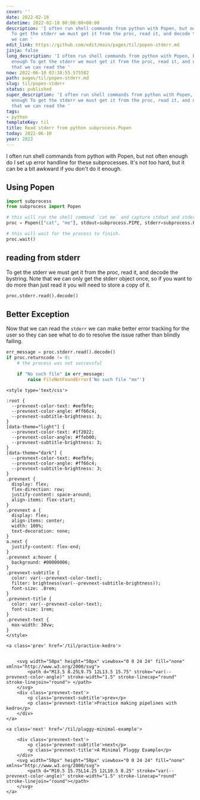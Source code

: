 ```yaml
---
cover: ''
date: 2022-02-10
datetime: 2022-02-10 00:00:00+00:00
description: 'I often run shell commands from python with Popen, but not often enough
  To get the stderr we must get it from the proc, read it, and decode the Now that
  we can '
edit_link: https://github.com/edit/main/pages/til/popen-stderr.md
jinja: false
long_description: 'I often run shell commands from python with Popen, but not often
  enough To get the stderr we must get it from the proc, read it, and decode the Now
  that we can read the '
now: 2022-06-10 02:38:55.575582
path: pages/til/popen-stderr.md
slug: til/popen-stderr
status: published
super_description: 'I often run shell commands from python with Popen, but not often
  enough To get the stderr we must get it from the proc, read it, and decode the Now
  that we can read the '
tags:
- python
templateKey: til
title: Read stderr from python subprocess.Popen
today: 2022-06-10
year: 2022
---
```


I often run shell commands from python with Popen, but not often enough
do I set up error handline for these subprocesses.  It's not too hard,
but it can be a bit awkward if you don't do it enough.

## Using Popen


``` python
import subprocess
from subprocess import Popen

# this will run the shell command `cat me` and capture stdout and stderr
proc = Popen(["cat", "me"], stdout=subprocess.PIPE, stderr=subprocess.PIPE)

# this will wait for the process to finish.
proc.wait()
```

## reading from stderr

To get the stderr we must get it from the proc, read it, and decode the
bystring.  Note that we can only get the stderr object once, so if you want to
do more than just read it you will need to store a copy of it.

``` python
proc.stderr.read().decode()
```

## Better Exception

Now that we can read the `stderr` we can make better error tracking for the
user so they can see what to do to resolve the issue rather than blindly
failing.

``` python
err_message = proc.stderr.read().decode()
if proc.returncode != 0:
    # the process was not successful

    if "No such file" in err_message:
        raise FileNotFoundError('No such file "me"')
```
<div class='prevnext'>

    <style type='text/css'>

    :root {
      --prevnext-color-text: #eefbfe;
      --prevnext-color-angle: #ff66c4;
      --prevnext-subtitle-brightness: 3;
    }
    [data-theme="light"] {
      --prevnext-color-text: #1f2022;
      --prevnext-color-angle: #ffeb00;
      --prevnext-subtitle-brightness: 3;
    }
    [data-theme="dark"] {
      --prevnext-color-text: #eefbfe;
      --prevnext-color-angle: #ff66c4;
      --prevnext-subtitle-brightness: 3;
    }
    .prevnext {
      display: flex;
      flex-direction: row;
      justify-content: space-around;
      align-items: flex-start;
    }
    .prevnext a {
      display: flex;
      align-items: center;
      width: 100%;
      text-decoration: none;
    }
    a.next {
      justify-content: flex-end;
    }
    .prevnext a:hover {
      background: #00000006;
    }
    .prevnext-subtitle {
      color: var(--prevnext-color-text);
      filter: brightness(var(--prevnext-subtitle-brightness));
      font-size: .8rem;
    }
    .prevnext-title {
      color: var(--prevnext-color-text);
      font-size: 1rem;
    }
    .prevnext-text {
      max-width: 30vw;
    }
    </style>
    
    <a class='prev' href='/til/practice-kedro'>
    

        <svg width="50px" height="50px" viewbox="0 0 24 24" fill="none" xmlns="http://www.w3.org/2000/svg">
            <path d="M13.5 8.25L9.75 12L13.5 15.75" stroke="var(--prevnext-color-angle)" stroke-width="1.5" stroke-linecap="round" stroke-linejoin="round"> </path>
        </svg>
        <div class='prevnext-text'>
            <p class='prevnext-subtitle'>prev</p>
            <p class='prevnext-title'>Practice making pipelines with kedro</p>
        </div>
    </a>
    
    <a class='next' href='/til/pluggy-minimal-example'>
    
        <div class='prevnext-text'>
            <p class='prevnext-subtitle'>next</p>
            <p class='prevnext-title'>A Minimal Pluggy Example</p>
        </div>
        <svg width="50px" height="50px" viewbox="0 0 24 24" fill="none" xmlns="http://www.w3.org/2000/svg">
            <path d="M10.5 15.75L14.25 12L10.5 8.25" stroke="var(--prevnext-color-angle)" stroke-width="1.5" stroke-linecap="round" stroke-linejoin="round"></path>
        </svg>
    </a>
  </div>